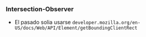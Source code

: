 ### Intersection-Observer
- El pasado solia usarse `developer.mozilla.org/en-US/docs/Web/API/Element/getBoundingClientRect`